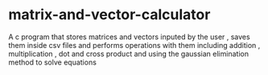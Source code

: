 # matrix-and-vector-calculator

A c program that stores matrices and vectors inputed by the user , saves them inside csv files and performs operations with them including addition , multiplication , dot and cross product and using the gaussian elimination method to solve equations 
